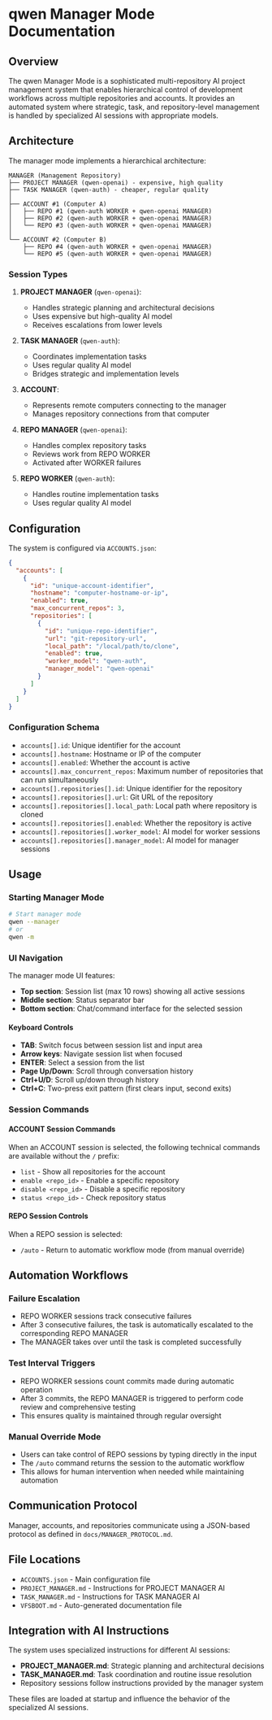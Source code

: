 # qwen Manager Mode Documentation

## Overview

The qwen Manager Mode is a sophisticated multi-repository AI project management system that enables hierarchical control of development workflows across multiple repositories and accounts. It provides an automated system where strategic, task, and repository-level management is handled by specialized AI sessions with appropriate models.

## Architecture

The manager mode implements a hierarchical architecture:

```
MANAGER (Management Repository)
├── PROJECT MANAGER (qwen-openai) - expensive, high quality
├── TASK MANAGER (qwen-auth) - cheaper, regular quality
│
├── ACCOUNT #1 (Computer A)
│   ├── REPO #1 (qwen-auth WORKER + qwen-openai MANAGER)
│   ├── REPO #2 (qwen-auth WORKER + qwen-openai MANAGER)
│   └── REPO #3 (qwen-auth WORKER + qwen-openai MANAGER)
│
└── ACCOUNT #2 (Computer B)
    ├── REPO #4 (qwen-auth WORKER + qwen-openai MANAGER)
    └── REPO #5 (qwen-auth WORKER + qwen-openai MANAGER)
```

### Session Types

1. **PROJECT MANAGER** (`qwen-openai`):
   - Handles strategic planning and architectural decisions
   - Uses expensive but high-quality AI model
   - Receives escalations from lower levels

2. **TASK MANAGER** (`qwen-auth`):
   - Coordinates implementation tasks
   - Uses regular quality AI model
   - Bridges strategic and implementation levels

3. **ACCOUNT**:
   - Represents remote computers connecting to the manager
   - Manages repository connections from that computer

4. **REPO MANAGER** (`qwen-openai`):
   - Handles complex repository tasks
   - Reviews work from REPO WORKER
   - Activated after WORKER failures

5. **REPO WORKER** (`qwen-auth`):
   - Handles routine implementation tasks
   - Uses regular quality AI model

## Configuration

The system is configured via `ACCOUNTS.json`:

```json
{
  "accounts": [
    {
      "id": "unique-account-identifier",
      "hostname": "computer-hostname-or-ip",
      "enabled": true,
      "max_concurrent_repos": 3,
      "repositories": [
        {
          "id": "unique-repo-identifier",
          "url": "git-repository-url",
          "local_path": "/local/path/to/clone",
          "enabled": true,
          "worker_model": "qwen-auth",
          "manager_model": "qwen-openai"
        }
      ]
    }
  ]
}
```

### Configuration Schema

- `accounts[].id`: Unique identifier for the account
- `accounts[].hostname`: Hostname or IP of the computer
- `accounts[].enabled`: Whether the account is active
- `accounts[].max_concurrent_repos`: Maximum number of repositories that can run simultaneously
- `accounts[].repositories[].id`: Unique identifier for the repository
- `accounts[].repositories[].url`: Git URL of the repository
- `accounts[].repositories[].local_path`: Local path where repository is cloned
- `accounts[].repositories[].enabled`: Whether the repository is active
- `accounts[].repositories[].worker_model`: AI model for worker sessions
- `accounts[].repositories[].manager_model`: AI model for manager sessions

## Usage

### Starting Manager Mode

```bash
# Start manager mode
qwen --manager
# or
qwen -m
```

### UI Navigation

The manager mode UI features:
- **Top section**: Session list (max 10 rows) showing all active sessions
- **Middle section**: Status separator bar
- **Bottom section**: Chat/command interface for the selected session

#### Keyboard Controls

- **TAB**: Switch focus between session list and input area
- **Arrow keys**: Navigate session list when focused
- **ENTER**: Select a session from the list
- **Page Up/Down**: Scroll through conversation history
- **Ctrl+U/D**: Scroll up/down through history
- **Ctrl+C**: Two-press exit pattern (first clears input, second exits)

### Session Commands

#### ACCOUNT Session Commands

When an ACCOUNT session is selected, the following technical commands are available without the `/` prefix:

- `list` - Show all repositories for the account
- `enable <repo_id>` - Enable a specific repository
- `disable <repo_id>` - Disable a specific repository
- `status <repo_id>` - Check repository status

#### REPO Session Controls

When a REPO session is selected:

- `/auto` - Return to automatic workflow mode (from manual override)

## Automation Workflows

### Failure Escalation

- REPO WORKER sessions track consecutive failures
- After 3 consecutive failures, the task is automatically escalated to the corresponding REPO MANAGER
- The MANAGER takes over until the task is completed successfully

### Test Interval Triggers

- REPO WORKER sessions count commits made during automatic operation
- After 3 commits, the REPO MANAGER is triggered to perform code review and comprehensive testing
- This ensures quality is maintained through regular oversight

### Manual Override Mode

- Users can take control of REPO sessions by typing directly in the input
- The `/auto` command returns the session to the automatic workflow
- This allows for human intervention when needed while maintaining automation

## Communication Protocol

Manager, accounts, and repositories communicate using a JSON-based protocol as defined in `docs/MANAGER_PROTOCOL.md`.

## File Locations

- `ACCOUNTS.json` - Main configuration file
- `PROJECT_MANAGER.md` - Instructions for PROJECT MANAGER AI
- `TASK_MANAGER.md` - Instructions for TASK MANAGER AI
- `VFSBOOT.md` - Auto-generated documentation file

## Integration with AI Instructions

The system uses specialized instructions for different AI sessions:

- **PROJECT_MANAGER.md**: Strategic planning and architectural decisions
- **TASK_MANAGER.md**: Task coordination and routine issue resolution
- Repository sessions follow instructions provided by the manager system

These files are loaded at startup and influence the behavior of the specialized AI sessions.